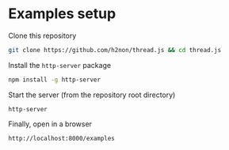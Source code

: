 # Examples setup

Clone this repository
```bash
git clone https://github.com/h2non/thread.js && cd thread.js
```

Install the `http-server` package
```bash
npm install -g http-server
```

Start the server (from the repository root directory)
```
http-server
```

Finally, open in a browser
```
http://localhost:8000/examples
```

